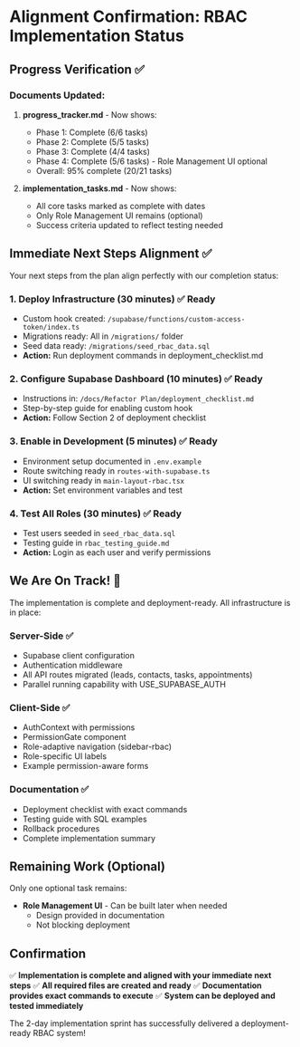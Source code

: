 # Alignment Confirmation: RBAC Implementation Status

## Progress Verification ✅

### Documents Updated:
1. **progress_tracker.md** - Now shows:
   - Phase 1: Complete (6/6 tasks)
   - Phase 2: Complete (5/5 tasks) 
   - Phase 3: Complete (4/4 tasks)
   - Phase 4: Complete (5/6 tasks) - Role Management UI optional
   - Overall: 95% complete (20/21 tasks)

2. **implementation_tasks.md** - Now shows:
   - All core tasks marked as complete with dates
   - Only Role Management UI remains (optional)
   - Success criteria updated to reflect testing needed

## Immediate Next Steps Alignment ✅

Your next steps from the plan align perfectly with our completion status:

### 1. Deploy Infrastructure (30 minutes) ✅ Ready
- Custom hook created: `/supabase/functions/custom-access-token/index.ts`
- Migrations ready: All in `/migrations/` folder
- Seed data ready: `/migrations/seed_rbac_data.sql`
- **Action:** Run deployment commands in deployment_checklist.md

### 2. Configure Supabase Dashboard (10 minutes) ✅ Ready
- Instructions in: `/docs/Refactor Plan/deployment_checklist.md`
- Step-by-step guide for enabling custom hook
- **Action:** Follow Section 2 of deployment checklist

### 3. Enable in Development (5 minutes) ✅ Ready
- Environment setup documented in `.env.example`
- Route switching ready in `routes-with-supabase.ts`
- UI switching ready in `main-layout-rbac.tsx`
- **Action:** Set environment variables and test

### 4. Test All Roles (30 minutes) ✅ Ready
- Test users seeded in `seed_rbac_data.sql`
- Testing guide in `rbac_testing_guide.md`
- **Action:** Login as each user and verify permissions

## We Are On Track! 🎯

The implementation is complete and deployment-ready. All infrastructure is in place:

### Server-Side ✅
- Supabase client configuration
- Authentication middleware
- All API routes migrated (leads, contacts, tasks, appointments)
- Parallel running capability with USE_SUPABASE_AUTH

### Client-Side ✅
- AuthContext with permissions
- PermissionGate component
- Role-adaptive navigation (sidebar-rbac)
- Role-specific UI labels
- Example permission-aware forms

### Documentation ✅
- Deployment checklist with exact commands
- Testing guide with SQL examples
- Rollback procedures
- Complete implementation summary

## Remaining Work (Optional)

Only one optional task remains:
- **Role Management UI** - Can be built later when needed
  - Design provided in documentation
  - Not blocking deployment

## Confirmation

✅ **Implementation is complete and aligned with your immediate next steps**
✅ **All required files are created and ready**
✅ **Documentation provides exact commands to execute**
✅ **System can be deployed and tested immediately**

The 2-day implementation sprint has successfully delivered a deployment-ready RBAC system!